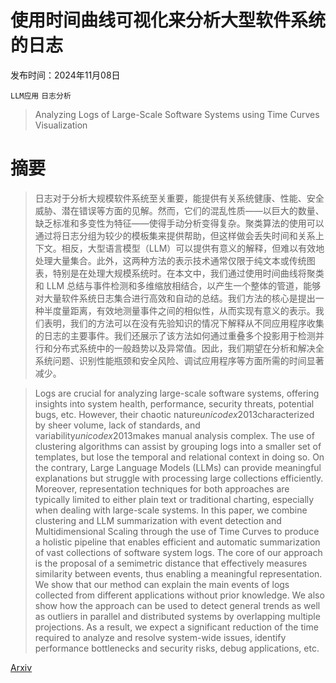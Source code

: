 # 使用时间曲线可视化来分析大型软件系统的日志

发布时间：2024年11月08日

`LLM应用` `日志分析`

> Analyzing Logs of Large-Scale Software Systems using Time Curves Visualization

# 摘要

> 日志对于分析大规模软件系统至关重要，能提供有关系统健康、性能、安全威胁、潜在错误等方面的见解。然而，它们的混乱性质——以巨大的数量、缺乏标准和多变性为特征——使得手动分析变得复杂。聚类算法的使用可以通过将日志分组为较少的模板集来提供帮助，但这样做会丢失时间和关系上下文。相反，大型语言模型（LLM）可以提供有意义的解释，但难以有效地处理大量集合。此外，这两种方法的表示技术通常仅限于纯文本或传统图表，特别是在处理大规模系统时。在本文中，我们通过使用时间曲线将聚类和 LLM 总结与事件检测和多维缩放相结合，以产生一个整体的管道，能够对大量软件系统日志集合进行高效和自动的总结。我们方法的核心是提出一种半度量距离，有效地测量事件之间的相似性，从而实现有意义的表示。我们表明，我们的方法可以在没有先验知识的情况下解释从不同应用程序收集的日志的主要事件。我们还展示了该方法如何通过重叠多个投影用于检测并行和分布式系统中的一般趋势以及异常值。因此，我们期望在分析和解决全系统问题、识别性能瓶颈和安全风险、调试应用程序等方面所需的时间显著减少。

> Logs are crucial for analyzing large-scale software systems, offering insights into system health, performance, security threats, potential bugs, etc. However, their chaotic nature$unicode{x2013}$characterized by sheer volume, lack of standards, and variability$unicode{x2013}$makes manual analysis complex. The use of clustering algorithms can assist by grouping logs into a smaller set of templates, but lose the temporal and relational context in doing so. On the contrary, Large Language Models (LLMs) can provide meaningful explanations but struggle with processing large collections efficiently. Moreover, representation techniques for both approaches are typically limited to either plain text or traditional charting, especially when dealing with large-scale systems. In this paper, we combine clustering and LLM summarization with event detection and Multidimensional Scaling through the use of Time Curves to produce a holistic pipeline that enables efficient and automatic summarization of vast collections of software system logs. The core of our approach is the proposal of a semimetric distance that effectively measures similarity between events, thus enabling a meaningful representation. We show that our method can explain the main events of logs collected from different applications without prior knowledge. We also show how the approach can be used to detect general trends as well as outliers in parallel and distributed systems by overlapping multiple projections. As a result, we expect a significant reduction of the time required to analyze and resolve system-wide issues, identify performance bottlenecks and security risks, debug applications, etc.

[Arxiv](https://arxiv.org/abs/2411.05533)